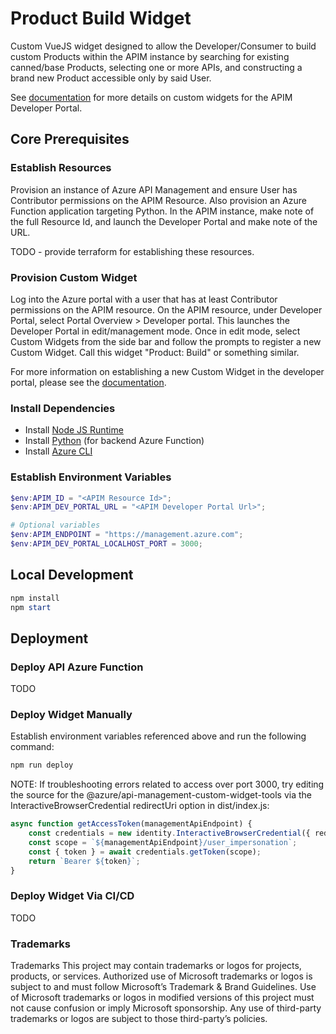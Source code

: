 <!-- ABOUT THE PROJECT -->
# Product Build Widget
Custom VueJS widget designed to allow the Developer/Consumer to build custom Products within the APIM instance by searching for existing canned/base Products, selecting one or more APIs, and constructing a brand new Product accessible only by said User.

See [documentation](https://learn.microsoft.com/en-us/azure/api-management/developer-portal-extend-custom-functionality#create-and-upload-custom-widget) for more details on custom widgets for the APIM Developer Portal.

## Core Prerequisites

### Establish Resources

Provision an instance of Azure API Management and ensure User has Contributor permissions on the APIM Resource. Also provision an Azure Function application targeting Python. In the APIM instance, make note of the full Resource Id, and launch the Developer Portal and make note of the URL.

TODO - provide terraform for establishing these resources.

### Provision Custom Widget

Log into the Azure portal with a user that has at least Contributor permissions on the APIM resource. On the APIM resource, under Developer Portal, select Portal Overview > Developer portal. This launches the Developer Portal in edit/management mode. Once in edit mode, select Custom Widgets from the side bar and follow the prompts to register a new Custom Widget. Call this widget "Product: Build" or something similar. 


For more information on establishing a new Custom Widget in the developer portal, please see the [documentation](https://learn.microsoft.com/en-us/azure/api-management/developer-portal-extend-custom-functionality#create-widget).

### Install Dependencies

* Install [Node JS Runtime](https://nodejs.org/en/)
* Install [Python](https://www.python.org/downloads/) (for backend Azure Function)
* Install [Azure CLI](https://learn.microsoft.com/en-us/cli/azure/install-azure-cli)

### Establish Environment Variables

```powershell
$env:APIM_ID = "<APIM Resource Id>";
$env:APIM_DEV_PORTAL_URL = "<APIM Developer Portal Url>";

# Optional variables
$env:APIM_ENDPOINT = "https://management.azure.com";
$env:APIM_DEV_PORTAL_LOCALHOST_PORT = 3000;
```

## Local Development

```powershell
npm install
npm start
```

## Deployment

### Deploy API Azure Function

TODO

### Deploy Widget Manually
Establish environment variables referenced above and run the following command:

```powershell
npm run deploy
```

NOTE: If troubleshooting errors related to access over port 3000, try editing the source for the @azure/api-management-custom-widget-tools via the InteractiveBrowserCredential redirectUri option in dist/index.js:

```typescript
async function getAccessToken(managementApiEndpoint) {
    const credentials = new identity.InteractiveBrowserCredential({ redirectUri: "http://localhost:3000" });
    const scope = `${managementApiEndpoint}/user_impersonation`;
    const { token } = await credentials.getToken(scope);
    return `Bearer ${token}`;
}
```
### Deploy Widget Via CI/CD

TODO

### Trademarks

Trademarks This project may contain trademarks or logos for projects, products, or services. Authorized use of Microsoft trademarks or logos is subject to and must follow Microsoft’s Trademark & Brand Guidelines. Use of Microsoft trademarks or logos in modified versions of this project must not cause confusion or imply Microsoft sponsorship. Any use of third-party trademarks or logos are subject to those third-party’s policies.
